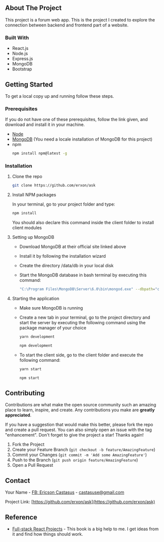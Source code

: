 <!--# ASK -->
<!--ASK is a forum website made with MERN Stack and Bootstrap-->

<!--## Status-->
<!--Work in progress-->


<!-- ABOUT THE PROJECT -->
## About The Project
This project is a forum web app. This is the project I created to explore the connection between backend and frontend part of a website.



### Built With

* React.js
* Node.js
* Express.js
* MongoDB
* Bootstrap


<!-- GETTING STARTED -->
## Getting Started
To get a local copy up and running follow these steps.

### Prerequisites
If you do not have one of these prerequisites, follow the link given, and download and install it in your machine.
* <a href="https://nodejs.org/en/download/">Node</a>
* <a href="https://www.mongodb.com/try/download/community">MongoDB</a> (You need a locale installation of MongoDB for this project)
* npm
  ```sh
  npm install npm@latest -g
  ```
  

### Installation

1. Clone the repo
   ```sh
   git clone https://github.com/erxon/ask
   ```
2. Install NPM packages

    In your terminal, go to your project folder and type:
    
   ```sh
   npm install
   ```
   You should also declare this command inside the client folder to install client modules
   
3. Setting up MongoDB
   - Download MongoDB at their official site linked above
   - Install it by following the installation wizard
   - Create the directory /data/db in your local disk
   - Start the MongoDB database in bash terminal by executing this command:
   
   
     ```sh
     "C:\Program Files\MongoDB\Server\6.0\bin\mongod.exe" --dbpath="c:\data\db"
     ```
4. Starting the application
   - Make sure MongoDB is running
   - Create a new tab in your terminal, go to the project directory and start the server by executing the following command using the package manager of your choice
   
   
     ```sh
     yarn development
     ```
     ```sh
     npm development
     ```
   - To start the client side, go to the client folder and execute the following command:
   
   
     ```sh
     yarn start
     ```
     ```sh
     npm start
     ```

<!-- CONTRIBUTING -->
## Contributing

Contributions are what make the open source community such an amazing place to learn, inspire, and create. Any contributions you make are **greatly appreciated**.

If you have a suggestion that would make this better, please fork the repo and create a pull request. You can also simply open an issue with the tag "enhancement".
Don't forget to give the project a star! Thanks again!

1. Fork the Project
2. Create your Feature Branch (`git checkout -b feature/AmazingFeature`)
3. Commit your Changes (`git commit -m 'Add some AmazingFeature'`)
4. Push to the Branch (`git push origin feature/AmazingFeature`)
5. Open a Pull Request

<!-- CONTACT -->
## Contact

Your Name - [FB: Ericson Castasus](https://facebook.com/ericson.castasus) - castasuse@gmail.com

Project Link: [https://github.com/erxon/ask](https://github.com/erxon/ask)

<!-- ACKNOWLEDGMENTS -->
## Reference

* [Full-stack React Projects](https://github.com/PacktPublishing/Full-Stack-React-Projects-Second-Edition) - This book is a big help to me. I get ideas from it and find how things should work.
